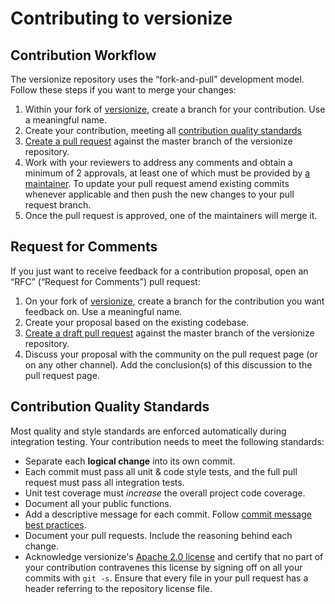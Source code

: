# Contributing to versionize

## Contribution Workflow

The versionize repository uses the “fork-and-pull” development model. Follow
these steps if you want to merge your changes:

1. Within your fork of
   [versionize](https://github.com/firecracker-microvm/versionize), create a
   branch for your contribution. Use a meaningful name.
1. Create your contribution, meeting all
   [contribution quality standards](#contribution-quality-standards)
1. [Create a pull request](https://help.github.com/articles/creating-a-pull-request-from-a-fork/)
   against the master branch of the versionize repository.
1. Work with your reviewers to address any comments and obtain a
   minimum of 2 approvals, at least one of which must be provided by
   [a maintainer](MAINTAINERS.md).
   To update your pull request amend existing commits whenever applicable and
   then push the new changes to your pull request branch.
1. Once the pull request is approved, one of the maintainers will merge it.

## Request for Comments

If you just want to receive feedback for a contribution proposal, open an “RFC”
(“Request for Comments”) pull request:

1. On your fork of
   [versionize](https://github.com/firecracker-microvm/versionize), create a
   branch for the contribution you want feedback on. Use a meaningful name.
1. Create your proposal based on the existing codebase.
1. [Create a draft pull request](https://github.blog/2019-02-14-introducing-draft-pull-requests/)
   against the master branch of the versionize repository.
1. Discuss your proposal with the community on the pull request page (or on any
   other channel). Add the conclusion(s) of this discussion to the pull request
   page.

## Contribution Quality Standards

Most quality and style standards are enforced automatically during integration
testing. Your contribution needs to meet the following standards:

- Separate each **logical change** into its own commit.
- Each commit must pass all unit & code style tests, and the full pull request
  must pass all integration tests.
- Unit test coverage must _increase_ the overall project code coverage.
- Document all your public functions.
- Add a descriptive message for each commit. Follow
  [commit message best practices](https://github.com/erlang/otp/wiki/writing-good-commit-messages).
- Document your pull requests. Include the reasoning behind each change.
- Acknowledge versionize's [Apache 2.0 license](LICENSE) and certify that no
  part of your contribution contravenes this license by signing off on all your
  commits with `git -s`. Ensure that every file in your pull request has a
  header referring to the repository license file.
